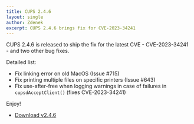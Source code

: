 ```yaml
---
title: CUPS 2.4.6
layout: single
author: Zdenek
excerpt: CUPS 2.4.6 brings fix for CVE-2023-34241
---
```


CUPS 2.4.6 is released to ship the fix for the latest CVE - CVE-2023-34241 - and two other bug fixes.

Detailed list:
- Fix linking error on old MacOS (Issue #715)
- Fix printing multiple files on specific printers (Issue #643)
- Fix use-after-free when logging warnings in case of failures in `cupsdAcceptClient()` (fixes CVE-2023-34241)

Enjoy!

* <a href="https://github.com/OpenPrinting/cups/releases/tag/v2.4.6" itemprop="sameAs" rel="nofollow noopener noreferrer"><i class="fas fa-fw fa-download" aria-hidden="true"></i>Download v2.4.6</a>

